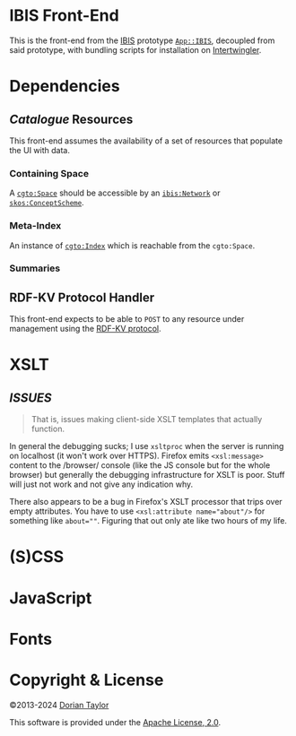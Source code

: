 # IBIS Front-End

This is the front-end from the
[IBIS](https://en.wikipedia.org/wiki/Issue-based_information_system)
prototype [`App::IBIS`](https://github.com/doriantaylor/p5-app-ibis),
decoupled from said prototype, with bundling scripts for installation on
[Intertwingler](https://intertwingler.net/).

# Dependencies

## _Catalogue_ Resources

This front-end assumes the availability of a set of resources that populate the UI with data.

### Containing Space

A [`cgto:Space`](https://vocab.methodandstructure.com/graph-tool#Index) should be accessible by an [`ibis:Network`](https://vocab.methodandstructure.com/ibis#Network) or [`skos:ConceptScheme`](https://www.w3.org/2009/08/skos-reference/skos.html#ConceptScheme).

### Meta-Index

An instance of [`cgto:Index`](https://vocab.methodandstructure.com/graph-tool#Index) which is reachable from the `cgto:Space`.

### Summaries



## RDF-KV Protocol Handler

This front-end expects to be able to `POST` to any resource under management using the [RDF-KV protocol](https://doriantaylor.com/rdf-kv).

# XSLT

## *ISSUES*

> That is, issues making client-side XSLT templates that actually function.

In general the debugging sucks; I use `xsltproc` when the server is
running on localhost (it won't work over HTTPS). Firefox emits
`<xsl:message>` content to the /browser/ console (like the JS console
but for the whole browser) but generally the debugging infrastructure
for XSLT is poor. Stuff will just not work and not give any indication
why.

There also appears to be a bug in Firefox's XSLT processor that trips
over empty attributes. You have to use `<xsl:attribute name="about"/>`
for something like `about=""`. Figuring that out only ate like two
hours of my life.

# (S)CSS

# JavaScript

# Fonts

# Copyright & License

©2013-2024 [Dorian Taylor](https://doriantaylor.com/)

This software is provided under
the [Apache License, 2.0](https://www.apache.org/licenses/LICENSE-2.0).
